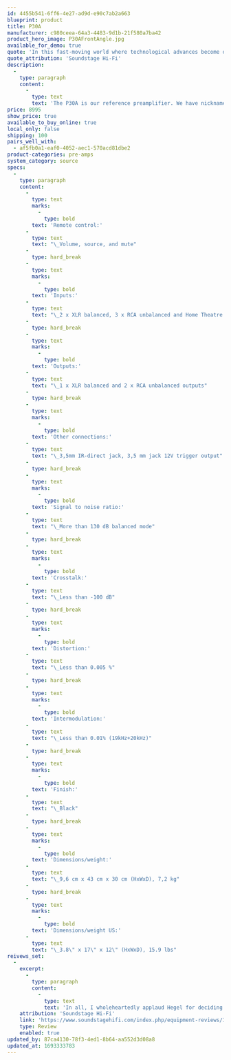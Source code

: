```yaml
---
id: 4455b541-6ff6-4e27-ad9d-e90c7ab2a663
blueprint: product
title: P30A
manufacturer: c980ceea-64a3-4483-9d1b-21f580a7ba42
product_hero_image: P30AFrontAngle.jpg
available_for_demo: true
quote: 'In this fast-moving world where technological advances become obsolete not long after they’re introduced, it’s uncommonly refreshing to see a company that’s technologically savvy enough to build a product that I predict will be as relevant 30 years from now as it is today.'
quote_attribution: 'Soundstage Hi-Fi'
description:
  -
    type: paragraph
    content:
      -
        type: text
        text: 'The P30A is our reference preamplifier. We have nicknamed it The Conductor because its job is to control the power amplifier with a signal that is as true to the music as possible. In our view, the preamplifier is the most critical component in a great sounding system, and it is also the hardest to get right. The very low amplitude signals coming from the source are easily corrupted, so in-depth technical know-how and clever engineering are needed to make sure the signal stays the same all the way through the preamplifier. With the P30A we have deployed all our skills in doing just that.'
price: 8995
show_price: true
available_to_buy_online: true
local_only: false
shipping: 100
pairs_well_with:
  - af5fb0a1-eaf0-4052-aec1-570acd81dbe2
product-categories: pre-amps
system_category: source
specs:
  -
    type: paragraph
    content:
      -
        type: text
        marks:
          -
            type: bold
        text: 'Remote control:'
      -
        type: text
        text: "\_Volume, source, and mute"
      -
        type: hard_break
      -
        type: text
        marks:
          -
            type: bold
        text: 'Inputs:'
      -
        type: text
        text: "\_2 x XLR balanced, 3 x RCA unbalanced and Home Theatre inputs"
      -
        type: hard_break
      -
        type: text
        marks:
          -
            type: bold
        text: 'Outputs:'
      -
        type: text
        text: "\_1 x XLR balanced and 2 x RCA unbalanced outputs"
      -
        type: hard_break
      -
        type: text
        marks:
          -
            type: bold
        text: 'Other connections:'
      -
        type: text
        text: "\_3,5mm IR-direct jack, 3,5 mm jack 12V trigger output"
      -
        type: hard_break
      -
        type: text
        marks:
          -
            type: bold
        text: 'Signal to noise ratio:'
      -
        type: text
        text: "\_More than 130 dB balanced mode"
      -
        type: hard_break
      -
        type: text
        marks:
          -
            type: bold
        text: 'Crosstalk:'
      -
        type: text
        text: "\_Less than -100 dB"
      -
        type: hard_break
      -
        type: text
        marks:
          -
            type: bold
        text: 'Distortion:'
      -
        type: text
        text: "\_Less than 0.005 %"
      -
        type: hard_break
      -
        type: text
        marks:
          -
            type: bold
        text: 'Intermodulation:'
      -
        type: text
        text: "\_Less than 0.01% (19kHz+20kHz)"
      -
        type: hard_break
      -
        type: text
        marks:
          -
            type: bold
        text: 'Finish:'
      -
        type: text
        text: "\_Black"
      -
        type: hard_break
      -
        type: text
        marks:
          -
            type: bold
        text: 'Dimensions/weight:'
      -
        type: text
        text: "\_9,6 cm x 43 cm x 30 cm (HxWxD), 7,2 kg"
      -
        type: hard_break
      -
        type: text
        marks:
          -
            type: bold
        text: 'Dimensions/weight US:'
      -
        type: text
        text: "\_3.8\" x 17\" x 12\" (HxWxD), 15.9 lbs"
reivews_set:
  -
    excerpt:
      -
        type: paragraph
        content:
          -
            type: text
            text: 'In all, I wholeheartedly applaud Hegel for deciding to build the P30A preamplifier. In this fast-moving world where technological advances become obsolete not long after they’re introduced, it’s uncommonly refreshing to see a company that’s technologically savvy enough to build a product that I predict will be as relevant 30 years from now as it is today.'
    attribution: 'Soundstage Hi-Fi'
    link: 'https://www.soundstagehifi.com/index.php/equipment-reviews/1750-hegel-music-systems-p30a-preamplifier'
    type: Review
    enabled: true
updated_by: 87ca4130-78f3-4ed1-8b64-aa552d3d08a8
updated_at: 1693333783
---
```

